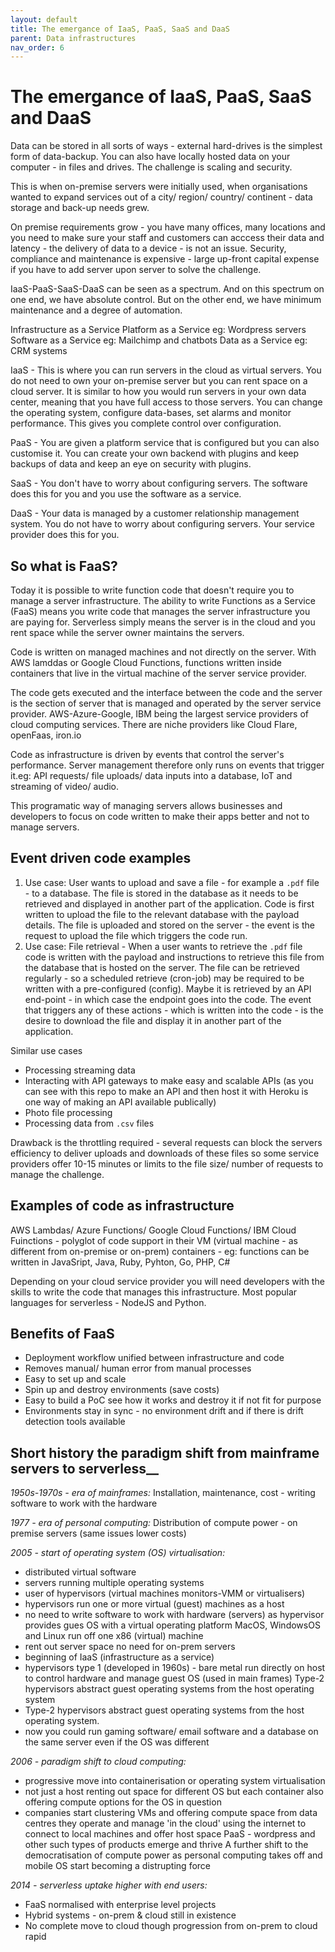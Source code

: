```yaml
---
layout: default
title: The emergance of IaaS, PaaS, SaaS and DaaS
parent: Data infrastructures
nav_order: 6
---
```


#  The emergance of IaaS, PaaS, SaaS and DaaS

Data can be stored in all sorts of ways - external hard-drives is the simplest form of data-backup. You can also have locally hosted data on your computer - in files and drives. The challenge is scaling and security. 

This is when on-premise servers were initially used, when organisations wanted to expand services out of a city/ region/ country/ continent - data storage and back-up needs grew.

On premise requirements grow - you have many offices, many locations and you need to make sure your staff and customers can acccess their data and latency - the delivery of data to a device - is not an issue.  Security, compliance and maintenance is expensive - large up-front capital expense if you have to add server upon server to solve the challenge.

IaaS-PaaS-SaaS-DaaS can be seen as a spectrum. And on this spectrum on one end, we have absolute control. But on the other end, we have minimum maintenance and a degree of automation.

Infrastructure as a Service
Platform as a Service eg: Wordpress servers
Software as a Service eg: Mailchimp and chatbots
Data as a Service eg: CRM systems

IaaS -  This is where you can run servers in the cloud as virtual servers. You do not need to own your on-premise server but you can rent space on a cloud server. It is similar to how you would run servers in your own data center, meaning that you have full access to those servers. You can change the operating system, configure data-bases, set alarms and monitor performance. This gives you complete control over configuration.

PaaS -  You are given a platform service that is configured but you can also customise it. You can create your own backend with plugins and keep backups of data and keep an eye on security with plugins.

SaaS - You don't have to worry about configuring servers. The software does this for you and you use the software as a service.

DaaS - Your data is managed by a customer relationship management system. You do not have to worry about configuring servers. Your service provider does this for you.

## So what is  FaaS?

Today it is possible to write function code that doesn't require you to manage a server infrastructure. The ability to write Functions as a Service (FaaS) means you write code that manages the server infrastructure you are paying for. Serverless simply means the server is in the cloud and you rent space while the server owner maintains the servers.

Code is written on managed machines and not directly on the server. With AWS lamddas or Google Cloud Functions, functions written inside containers that live in the virtual machine of the server service provider. 

The code gets executed and the interface between the code and the server is the section of server that is managed and operated by the server service provider. AWS-Azure-Google, IBM being the largest service providers of cloud computing services. There are niche providers like Cloud Flare, openFaas, iron.io

Code as infrastructure is driven by events that control the server's performance. Server management therefore only runs on events that trigger it.eg: API requests/ file uploads/ data inputs into a database, IoT and streaming of video/ audio.

This programatic way of managing servers allows businesses and developers to focus on code written to make their apps better and not to manage servers.

## Event driven code examples

1. Use case: User wants to upload and save a  file - for example a `.pdf` file -  to a database.  The file is stored in the database as it needs to be retrieved and displayed in another part of the application. Code is first written to upload the file to the relevant database with the payload details. The file is uploaded and stored on the server - the event is the request to upload the file which triggers the code run.
2. Use case: File retrieval - When a user wants to retrieve the `.pdf` file code is written with the payload and instructions to retrieve this file from the database that is hosted on the server. The file can be retrieved regularly - so a scheduled retrieve (cron-job) may be required to be written with a pre-configured (config). Maybe it is retrieved by an API end-point - in which case the endpoint goes into the code. The event that triggers any of these actions - which is written into the code - is the desire to download the file and display it in another part of the application.

Similar use cases

- Processing streaming data
- Interacting with API gateways to make easy and scalable APIs (as you can see with this repo to make an API and then host it with Heroku is one way of making an API available publically)
- Photo file processing
- Processing data from `.csv` files

Drawback is the throttling required - several requests can block the servers efficiency to deliver uploads and downloads of these files so some service providers offer 10-15 minutes or limits to the file size/ number of requests to manage the challenge.

## Examples of code as infrastructure

AWS Lambdas/ Azure Functions/ Google Cloud Functions/ IBM Cloud Fuinctions - polyglot of code support in their VM (virtual machine - as different from on-premise or on-prem) containers - eg: functions can be written in JavaSript, Java, Ruby, Pyhton, Go, PHP, C#

Depending on your cloud service provider you will need developers with the skills to write the code that manages this infrastructure. Most popular languages for serverless - NodeJS and Python.

## Benefits of FaaS

- Deployment workflow unified between infrastructure and code
- Removes manual/ human error from manual processes
- Easy to set up and scale
- Spin up and destroy environments (save costs)
- Easy to build a PoC see how it works and destroy it if not fit for purpose
- Environments stay in sync - no environment drift and if there is drift detection tools available

## Short history the paradigm shift from mainframe servers to serverless__

_1950s-1970s - era of mainframes:_ Installation, maintenance, cost - writing software to work with the hardware

_1977 - era of personal computing:_ Distribution of compute power - on premise servers (same issues lower costs)

_2005 - start of operating system (OS) virtualisation:_

- distributed virtual software
- servers running multiple operating systems
- user of hypervisors (virtual machines monitors-VMM or virtualisers)
- hypervisors run one or more virtual (guest) machines as a host
- no need to write software to work with hardware (servers) as hypervisor provides gues OS with a virtual operating platform MacOS, WindowsOS and Linux run off one x86 (virtual) machine
- rent out server space no need for on-prem servers
- beginning of IaaS (infrastructure as a service)
- hypervisors type 1 (developed in 1960s) - bare metal run directly on host to control hardware and manage guest OS (used in main frames) Type-2 hypervisors abstract guest operating systems from the host operating system
- Type-2 hypervisors abstract guest operating systems from the host operating system.
- now you could run gaming software/ email software and a database on the same server even if the OS was different

_2006 - paradigm shift to cloud computing:_

- progressive move into containerisation or operating system virtualisation
- not just a host renting out space for different OS but each container also offering compute options for the OS in question
- companies start clustering VMs and offering compute space from data centres they operate and manage 'in the cloud' using the internet to connect to local machines and offer host space
PaaS - wordpress and other such types of products emerge and thrive
A further shift to the democratisation of compute power as personal computing takes off and mobile OS start becoming a distrupting force

_2014 - serverless uptake higher with end users:_

- FaaS normalised with enterprise level projects
- Hybrid systems - on-prem & cloud still in existence
- No complete move to cloud though progression from on-prem to cloud rapid